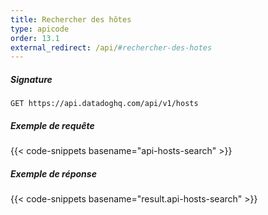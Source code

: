 ```yaml
---
title: Rechercher des hôtes
type: apicode
order: 13.1
external_redirect: /api/#rechercher-des-hotes
---
```


##### Signature
`GET https://api.datadoghq.com/api/v1/hosts`
##### Exemple de requête
{{< code-snippets basename="api-hosts-search" >}}
##### Exemple de réponse
{{< code-snippets basename="result.api-hosts-search" >}}
